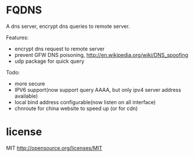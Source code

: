 # FQDNS
A dns server, encrypt dns queries to remote server.

Features:

* encrypt dns request to remote server
* prevent GFW DNS poisoning, http://en.wikipedia.org/wiki/DNS_spoofing
* udp package for quick query

Todo:

* more secure
* IPV6 support(now support query AAAA, but only ipv4 server address available)
* local bind address configurable(now listen on all interface)
* chnroute for china website to speed up (or for cdn)


# license

MIT http://opensource.org/licenses/MIT